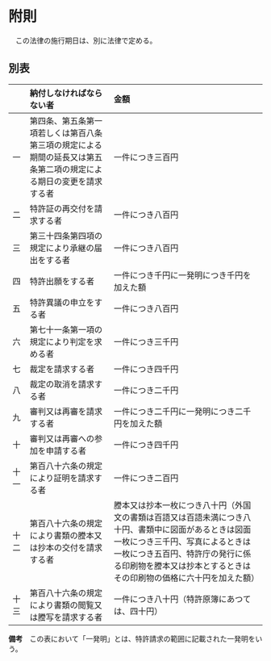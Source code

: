 # 附則

　この法律の施行期日は、別に法律で定める。

## 別表

| 　   | 納付しなければならない者                                                                                           | 金額                                                                                                                                                                                                                                             |
|:-----|:------------------------------------------------------------------------------------------------------------------ |:------------------------------------------------------------------------------------------------------------------------------------------------------------------------------------------------------------------------------------------------ |
| 一   | 第四条、第五条第一項若しくは第百八条第三項の規定による期間の延長又は第五条第二項の規定による期日の変更を請求する者 | 一件につき三百円                                                                                                                                                                                                                                 |
| 二   | 特許証の再交付を請求する者                                                                                         | 一件につき八百円                                                                                                                                                                                                                                 |
| 三   | 第三十四条第四項の規定により承継の届出をする者                                                                     | 一件につき八百円                                                                                                                                                                                                                                 |
| 四   | 特許出願をする者                                                                                                   | 一件につき千円に一発明につき千円を加えた額                                                                                                                                                                                                       |
| 五   | 特許異議の申立をする者                                                                                                 | 一件につき八百円                                                                                                                                                                                                                                 |
| 六   | 第七十一条第一項の規定により判定を求める者                                                                         | 一件につき三千円                                                                                                                                                                                                                                 |
| 七   | 裁定を請求する者                                                                                                   | 一件につき四千円                                                                                                                                                                                                                                 |
| 八   | 裁定の取消を請求する者                                                                                             | 一件につき二千円                                                                                                                                                                                                                                 |
| 九   | 審判又は再審を請求する者                                                                                           | 一件につき二千円に一発明につき二千円を加えた額                                                                                                                                                                                                   |
| 十   | 審判又は再審への参加を申請する者                                                                                   | 一件につき四千円                                                                                                                                                                                                                                 |
| 十一 | 第百八十六条の規定により証明を請求する者                                                                           | 一件につき二百円                                                                                                                                                                                                                                 |
| 十二 | 第百八十六条の規定により書類の謄本又は抄本の交付を請求する者                                                       | 謄本又は抄本一枚につき八十円（外国文の書類は百語又は百語未満につき八十円、書類中に図面があるときは図面一枚につき三千円、写真によるときは一枚につき五百円、特許庁の発行に係る印刷物を謄本又は抄本とするときはその印刷物の価格に六十円を加えた額） |
| 十三 | 第百八十六条の規定により書類の閲覧又は謄写を請求する者                                                             | 一件につき八十円（特許原簿にあつては、四十円）                                                                                                                                                                                                   |

__備考__　この表において「一発明」とは、特許請求の範囲に記載された一発明をいう。
